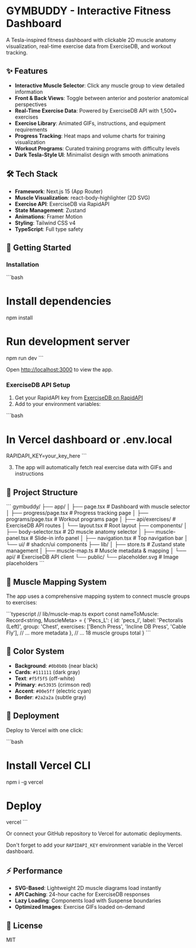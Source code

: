 # GYMBUDDY - Interactive Fitness Dashboard

A Tesla-inspired fitness dashboard with clickable 2D muscle anatomy visualization, real-time exercise data from ExerciseDB, and workout tracking.

## ✨ Features

- **Interactive Muscle Selector**: Click any muscle group to view detailed information
- **Front & Back Views**: Toggle between anterior and posterior anatomical perspectives
- **Real-Time Exercise Data**: Powered by ExerciseDB API with 1,500+ exercises
- **Exercise Library**: Animated GIFs, instructions, and equipment requirements
- **Progress Tracking**: Heat maps and volume charts for training visualization
- **Workout Programs**: Curated training programs with difficulty levels
- **Dark Tesla-Style UI**: Minimalist design with smooth animations

## 🛠️ Tech Stack

- **Framework**: Next.js 15 (App Router)
- **Muscle Visualization**: react-body-highlighter (2D SVG)
- **Exercise API**: ExerciseDB via RapidAPI
- **State Management**: Zustand
- **Animations**: Framer Motion
- **Styling**: Tailwind CSS v4
- **TypeScript**: Full type safety

## 🚀 Getting Started

### Installation

\`\`\`bash
# Install dependencies
npm install

# Run development server
npm run dev
\`\`\`

Open [http://localhost:3000](http://localhost:3000) to view the app.

### ExerciseDB API Setup

1. Get your RapidAPI key from [ExerciseDB on RapidAPI](https://rapidapi.com/justin-WFnsXH_t6/api/exercisedb)
2. Add to your environment variables:

\`\`\`bash
# In Vercel dashboard or .env.local
RAPIDAPI_KEY=your_key_here
\`\`\`

3. The app will automatically fetch real exercise data with GIFs and instructions

## 📁 Project Structure

\`\`\`
gymbuddy/
├── app/
│   ├── page.tsx              # Dashboard with muscle selector
│   ├── progress/page.tsx     # Progress tracking page
│   ├── programs/page.tsx     # Workout programs page
│   ├── api/exercises/        # ExerciseDB API routes
│   └── layout.tsx            # Root layout
├── components/
│   ├── body-selector.tsx     # 2D muscle anatomy selector
│   ├── muscle-panel.tsx      # Slide-in info panel
│   ├── navigation.tsx        # Top navigation bar
│   └── ui/                   # shadcn/ui components
├── lib/
│   ├── store.ts              # Zustand state management
│   ├── muscle-map.ts         # Muscle metadata & mapping
│   └── api/                  # ExerciseDB API client
└── public/
    └── placeholder.svg       # Image placeholders
\`\`\`

## 🎯 Muscle Mapping System

The app uses a comprehensive mapping system to connect muscle groups to exercises:

\`\`\`typescript
// lib/muscle-map.ts
export const nameToMuscle: Record<string, MuscleMeta> = {
  'Pecs_L': {
    id: 'pecs_l',
    label: 'Pectoralis (Left)',
    group: 'Chest',
    exercises: ['Bench Press', 'Incline DB Press', 'Cable Fly'],
    // ... more metadata
  },
  // ... 18 muscle groups total
}
\`\`\`

## 🎨 Color System

- **Background**: `#0b0b0b` (near black)
- **Cards**: `#111111` (dark gray)
- **Text**: `#f5f5f5` (off-white)
- **Primary**: `#e53935` (crimson red)
- **Accent**: `#00e5ff` (electric cyan)
- **Border**: `#2a2a2a` (subtle gray)

## 🚀 Deployment

Deploy to Vercel with one click:

\`\`\`bash
# Install Vercel CLI
npm i -g vercel

# Deploy
vercel
\`\`\`

Or connect your GitHub repository to Vercel for automatic deployments.

Don't forget to add your `RAPIDAPI_KEY` environment variable in the Vercel dashboard.

## ⚡ Performance

- **SVG-Based**: Lightweight 2D muscle diagrams load instantly
- **API Caching**: 24-hour cache for ExerciseDB responses
- **Lazy Loading**: Components load with Suspense boundaries
- **Optimized Images**: Exercise GIFs loaded on-demand

## 📝 License

MIT
